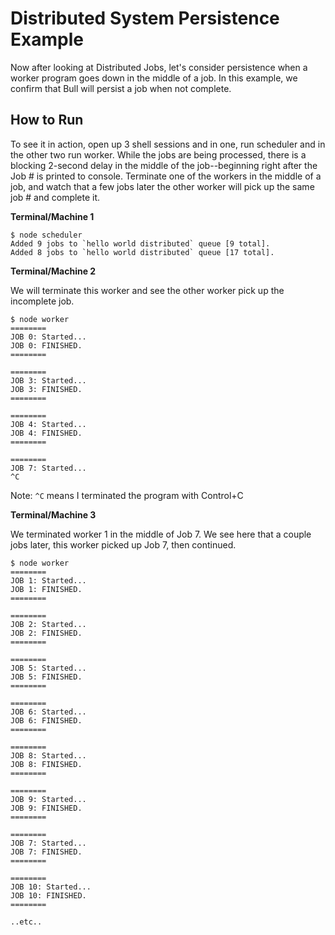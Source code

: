 # Distributed System Persistence Example

Now after looking at Distributed Jobs, let's consider persistence when a worker program goes down in the middle of a job. In this example, we confirm that Bull will persist a job when not complete.

## How to Run

To see it in action, open up 3 shell sessions and in one, run scheduler and in the other two run worker. While the jobs are being processed, there is a blocking 2-second delay in the middle of the job--beginning right after the Job # is printed to console. Terminate one of the workers in the middle of a job, and watch that a few jobs later the other worker will pick up the same job # and complete it.

**Terminal/Machine 1**

    $ node scheduler
    Added 9 jobs to `hello world distributed` queue [9 total].
    Added 8 jobs to `hello world distributed` queue [17 total].


**Terminal/Machine 2**

We will terminate this worker and see the other worker pick up the incomplete job.

    $ node worker
    ========
    JOB 0: Started...
    JOB 0: FINISHED.
    ========

    ========
    JOB 3: Started...
    JOB 3: FINISHED.
    ========

    ========
    JOB 4: Started...
    JOB 4: FINISHED.
    ========

    ========
    JOB 7: Started...
    ^C


Note: `^C` means I terminated the program with Control+C


**Terminal/Machine 3**

We terminated worker 1 in the middle of Job 7. We see here that a couple jobs later, this worker picked up Job 7, then continued.


    $ node worker
    ========
    JOB 1: Started...
    JOB 1: FINISHED.
    ========

    ========
    JOB 2: Started...
    JOB 2: FINISHED.
    ========

    ========
    JOB 5: Started...
    JOB 5: FINISHED.
    ========

    ========
    JOB 6: Started...
    JOB 6: FINISHED.
    ========

    ========
    JOB 8: Started...
    JOB 8: FINISHED.
    ========

    ========
    JOB 9: Started...
    JOB 9: FINISHED.
    ========

    ========
    JOB 7: Started...
    JOB 7: FINISHED.
    ========

    ========
    JOB 10: Started...
    JOB 10: FINISHED.
    ========

    ..etc..